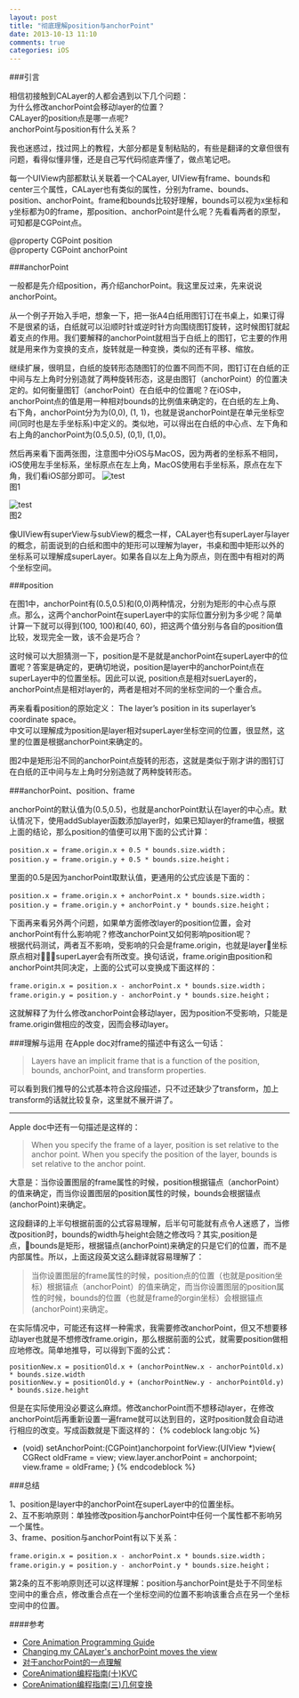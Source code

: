 ```yaml
---
layout: post
title: "彻底理解position与anchorPoint"
date: 2013-10-13 11:10
comments: true
categories: iOS
---
```



###引言

相信初接触到CALayer的人都会遇到以下几个问题：   
为什么修改anchorPoint会移动layer的位置？  
CALayer的position点是哪一点呢?  
anchorPoint与position有什么关系？
<!--more-->

我也迷惑过，找过网上的教程，大部分都是复制粘贴的，有些是翻译的文章但很有问题，看得似懂非懂，还是自己写代码彻底弄懂了，做点笔记吧。

每一个UIView内部都默认关联着一个CALayer, UIView有frame、bounds和center三个属性，CALayer也有类似的属性，分别为frame、bounds、position、anchorPoint。frame和bounds比较好理解，bounds可以视为x坐标和y坐标都为0的frame，那position、anchorPoint是什么呢？先看看两者的原型，可知都是CGPoint点。

@property CGPoint position  
@property CGPoint anchorPoint  

###anchorPoint

一般都是先介绍position，再介绍anchorPoint。我这里反过来，先来说说anchorPoint。  

从一个例子开始入手吧，想象一下，把一张A4白纸用图钉订在书桌上，如果订得不是很紧的话，白纸就可以沿顺时针或逆时针方向围绕图钉旋转，这时候图钉就起着支点的作用。我们要解释的anchorPoint就相当于白纸上的图钉，它主要的作用就是用来作为变换的支点，旋转就是一种变换，类似的还有平移、缩放。  

继续扩展，很明显，白纸的旋转形态随图钉的位置不同而不同，图钉订在白纸的正中间与左上角时分别造就了两种旋转形态，这是由图钉（anchorPoint）的位置决定的。如何衡量图钉（anchorPoint）在白纸中的位置呢？在iOS中，anchorPoint点的值是用一种相对bounds的比例值来确定的，在白纸的左上角、右下角，anchorPoint分为为(0,0), (1, 1)，也就是说anchorPoint是在单元坐标空间(同时也是左手坐标系)中定义的。类似地，可以得出在白纸的中心点、左下角和右上角的anchorPoint为(0.5,0.5), (0,1), (1,0)。

然后再来看下面两张图，注意图中分iOS与MacOS，因为两者的坐标系不相同，iOS使用左手坐标系，坐标原点在左上角，MacOS使用右手坐标系，原点在左下角，我们看iOS部分即可。
![test](/images/anchorPointAndPosition/layer_coords_anchorpoint_position_2x.png "Optional title")    
图1

![test](/images/anchorPointAndPosition/anchorpoint2.jpg "Optional title")    
图2

像UIView有superView与subView的概念一样，CALayer也有superLayer与layer的概念，前面说到的白纸和图中的矩形可以理解为layer，书桌和图中矩形以外的坐标系可以理解成superLayer。如果各自以左上角为原点，则在图中有相对的两个坐标空间。

###position

在图1中，anchorPoint有(0.5,0.5)和(0,0)两种情况，分别为矩形的中心点与原点。那么，这两个anchorPoint在superLayer中的实际位置分别为多少呢？简单计算一下就可以得到(100, 100)和(40, 60)，把这两个值分别与各自的position值比较，发现完全一致，该不会是巧合？  

这时候可以大胆猜测一下，position是不是就是anchorPoint在superLayer中的位置呢？答案是确定的，更确切地说，position是layer中的anchorPoint点在superLayer中的位置坐标。因此可以说, position点是相对suerLayer的，anchorPoint点是相对layer的，两者是相对不同的坐标空间的一个重合点。

再来看看position的原始定义：
The layer’s position in its superlayer’s coordinate space。  
中文可以理解成为position是layer相对superLayer坐标空间的位置，很显然，这里的位置是根据anchorPoint来确定的。

图2中是矩形沿不同的anchorPoint点旋转的形态，这就是类似于刚才讲的图钉订在白纸的正中间与左上角时分别造就了两种旋转形态。

###anchorPoint、position、frame

anchorPoint的默认值为(0.5,0.5)，也就是anchorPoint默认在layer的中心点。默认情况下，使用addSublayer函数添加layer时，如果已知layer的frame值，根据上面的结论，那么position的值便可以用下面的公式计算： 
``` 
position.x = frame.origin.x + 0.5 * bounds.size.width；  
position.y = frame.origin.y + 0.5 * bounds.size.height；  
```

里面的0.5是因为anchorPoint取默认值，更通用的公式应该是下面的：  
``` 
position.x = frame.origin.x + anchorPoint.x * bounds.size.width；  
position.y = frame.origin.y + anchorPoint.y * bounds.size.height；
``` 

下面再来看另外两个问题，如果单方面修改layer的position位置，会对anchorPoint有什么影响呢？修改anchorPoint又如何影响position呢？    
根据代码测试，两者互不影响，受影响的只会是frame.origin，也就是layer坐标原点相对superLayer会有所改变。换句话说，frame.origin由position和anchorPoint共同决定，上面的公式可以变换成下面这样的：  
``` 
frame.origin.x = position.x - anchorPoint.x * bounds.size.width；  
frame.origin.y = position.y - anchorPoint.y * bounds.size.height；
``` 

这就解释了为什么修改anchorPoint会移动layer，因为position不受影响，只能是frame.origin做相应的改变，因而会移动layer。

###理解与运用
在Apple doc对frame的描述中有这么一句话：  
>Layers have an implicit frame that is a function of the position, bounds, anchorPoint, and transform properties. 

可以看到我们推导的公式基本符合这段描述，只不过还缺少了transform，加上transform的话就比较复杂，这里就不展开讲了。
***
Apple doc中还有一句描述是这样的：  
>When you specify the frame of a layer, position is set relative to the anchor point. When you specify the position of the layer, bounds is set relative to the anchor point.

大意是：当你设置图层的frame属性的时候，position根据锚点（anchorPoint）的值来确定，而当你设置图层的position属性的时候，bounds会根据锚点(anchorPoint)来确定。  

这段翻译的上半句根据前面的公式容易理解，后半句可能就有点令人迷惑了，当修改position时，bounds的width与height会随之修改吗？其实,position是点，bounds是矩形，根据锚点(anchorPoint)来确定的只是它们的位置，而不是内部属性。所以，上面这段英文这么翻译就容易理解了：  
>当你设置图层的frame属性的时候，position点的位置（也就是position坐标）根据锚点（anchorPoint）的值来确定，而当你设置图层的position属性的时候，bounds的位置（也就是frame的orgin坐标）会根据锚点(anchorPoint)来确定。

在实际情况中，可能还有这样一种需求，我需要修改anchorPoint，但又不想要移动layer也就是不想修改frame.origin，那么根据前面的公式，就需要position做相应地修改。简单地推导，可以得到下面的公式：
```   
positionNew.x = positionOld.x + (anchorPointNew.x - anchorPointOld.x)  * bounds.size.width  
positionNew.y = positionOld.y + (anchorPointNew.y - anchorPointOld.y)  * bounds.size.height
``` 

但是在实际使用没必要这么麻烦。修改anchorPoint而不想移动layer，在修改anchorPoint后再重新设置一遍frame就可以达到目的，这时position就会自动进行相应的改变。写成函数就是下面这样的：
{% codeblock lang:objc %}
- (void) setAnchorPoint:(CGPoint)anchorpoint forView:(UIView *)view{
	CGRect oldFrame = view;
	view.layer.anchorPoint = anchorpoint;
	view.frame = oldFrame;
}
{% endcodeblock %}

###总结

1、position是layer中的anchorPoint在superLayer中的位置坐标。  
2、互不影响原则：单独修改position与anchorPoint中任何一个属性都不影响另一个属性。  
3、frame、position与anchorPoint有以下关系：  
``` 
frame.origin.x = position.x - anchorPoint.x * bounds.size.width；  
frame.origin.y = position.y - anchorPoint.y * bounds.size.height；
``` 

第2条的互不影响原则还可以这样理解：position与anchorPoint是处于不同坐标空间中的重合点，修改重合点在一个坐标空间的位置不影响该重合点在另一个坐标空间中的位置。

####参考
* [Core Animation Programming Guide](https://developer.apple.com/library/ios/documentation/Cocoa/Conceptual/CoreAnimation_guide/CoreAnimationBasics/CoreAnimationBasics.html#//apple_ref/doc/uid/TP40004514-CH2-SW15)  
* [Changing my CALayer's anchorPoint moves the view](http://stackoverflow.com/questions/1968017/changing-my-calayers-anchorpoint-moves-the-view)   
* [对于anchorPoint的一点理解](http://www.cocoachina.com/bbs/simple/?t87118.html)  
* [CoreAnimation编程指南(十)KVC](http://www.dreamingwish.com/dream-2012/coreanimation-programming-guide-10-kvc.html)  
* [CoreAnimation编程指南(三)几何变换](http://www.dreamingwish.com/dream-2012/coreanimation-programming-guide-c-the-geometric-transformation.html)